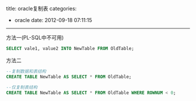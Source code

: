 title: oracle复制表
categories:
  - oracle
date: 2012-09-18 07:11:15
---

方法一(PL-SQL中不可用)
```sql
SELECT vale1, value2 INTO NewTable FROM OldTable;
```

 
方法二
```sql
--复制数据和表结构
CREATE TABLE NewTable AS SELECT * FROM OldTable;

--仅复制表结构
CREATE TABLE NewTable AS SELECT * FROM OldTable WHERE ROWNUM < 0;
```
